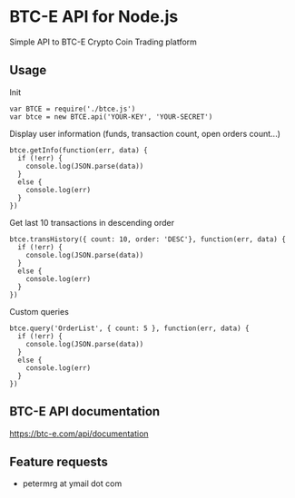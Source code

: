 # BTC-E API for Node.js

Simple API to BTC-E Crypto Coin Trading platform

## Usage

Init

    var BTCE = require('./btce.js')
    var btce = new BTCE.api('YOUR-KEY', 'YOUR-SECRET')


Display user information (funds, transaction count, open orders count...)

    btce.getInfo(function(err, data) {
      if (!err) {
        console.log(JSON.parse(data))
      }
      else {
        console.log(err)
      }
    })

Get last 10 transactions in descending order

    btce.transHistory({ count: 10, order: 'DESC'}, function(err, data) {
      if (!err) {
        console.log(JSON.parse(data))
      }
      else {
        console.log(err)
      }
    })

Custom queries

    btce.query('OrderList', { count: 5 }, function(err, data) {
      if (!err) {
        console.log(JSON.parse(data))
      }
      else {
        console.log(err)
      }
    })


## BTC-E API documentation

https://btc-e.com/api/documentation

## Feature requests

  * petermrg at ymail dot com
